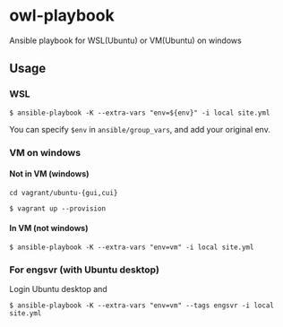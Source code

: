 owl-playbook
============

Ansible playbook for WSL(Ubuntu) or VM(Ubuntu) on windows


Usage
-----


### WSL

```
$ ansible-playbook -K --extra-vars "env=${env}" -i local site.yml
```

You can specify `$env` in `ansible/group_vars`, and add your original env.


### VM on windows

#### Not in VM (windows)

`cd vagrant/ubuntu-{gui,cui}`

```
$ vagrant up --provision
```

#### In VM (not windows)

```
$ ansible-playbook -K --extra-vars "env=vm" -i local site.yml
```

### For engsvr (with Ubuntu desktop)

Login Ubuntu desktop and

```
$ ansible-playbook -K --extra-vars "env=vm" --tags engsvr -i local site.yml
```

